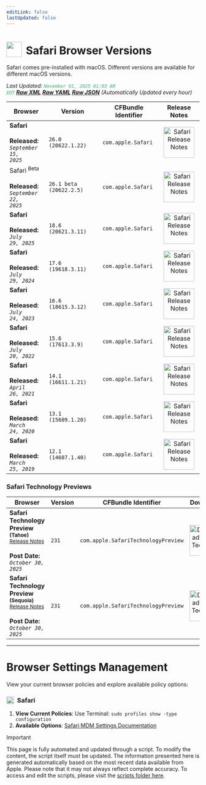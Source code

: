 ```yaml
---
editLink: false
lastUpdated: false
---
```


# <img src="/images/safari.webp" style="height: 40px; display: inline-block; margin-right: 4px; vertical-align: text-bottom;"> Safari Browser Versions

<span class="extra-small">Safari comes pre-installed with macOS. Different versions are available for different macOS versions.</span>

<span class="extra-small">_Last Updated: <code style="color : mediumseagreen">November 01, 2025 01:03 AM EDT</code> [**_Raw XML_**](https://github.com/cocopuff2u/BOFA/blob/main/latest_safari_files/safari_latest_versions.xml) [**_Raw YAML_**](https://github.com/cocopuff2u/BOFA/blob/main/latest_safari_files/safari_latest_versions.yaml) [**_Raw JSON_**](https://github.com/cocopuff2u/BOFA/blob/main/latest_safari_files/safari_latest_versions.json) (Automatically Updated every hour)_</span>

| **Browser** | **Version** | **CFBundle Identifier** | **Release Notes** |
|------------|-------------------|---------------------|------------|
| **Safari** <br><br><b>Released:</b><br><em><code>September 15, 2025</code></em> | `26.0 (20622.1.22)` | `com.apple.Safari` | <div align="center"><a href="https://developer.apple.com/documentation/safari-release-notes/safari-26-release-notes"><img src="/images/safari.webp" alt="Safari Release Notes" width="80"></a></div> |
| Safari <sup>Beta</sup> <br><br><b>Released:</b><br><em><code>September 22, 2025</code></em> | `26.1 beta (20622.2.5)` | `com.apple.Safari` | <div align="center"><a href="https://developer.apple.com/documentation/safari-release-notes/safari-26_1-release-notes"><img src="/images/safari.webp" alt="Safari Release Notes" width="80"></a></div> |
| **Safari** <br><br><b>Released:</b><br><em><code>July 29, 2025</code></em> | `18.6 (20621.3.11)` | `com.apple.Safari` | <div align="center"><a href="https://developer.apple.com/documentation/safari-release-notes/safari-18_6-release-notes"><img src="/images/safari.webp" alt="Safari Release Notes" width="80"></a></div> |
| **Safari** <br><br><b>Released:</b><br><em><code>July 29, 2024</code></em> | `17.6 (19618.3.11)` | `com.apple.Safari` | <div align="center"><a href="https://developer.apple.com/documentation/safari-release-notes/safari-17_6-release-notes"><img src="/images/safari.webp" alt="Safari Release Notes" width="80"></a></div> |
| **Safari** <br><br><b>Released:</b><br><em><code>July 24, 2023</code></em> | `16.6 (18615.3.12)` | `com.apple.Safari` | <div align="center"><a href="https://developer.apple.com/documentation/safari-release-notes/safari-16_6-release-notes"><img src="/images/safari.webp" alt="Safari Release Notes" width="80"></a></div> |
| **Safari** <br><br><b>Released:</b><br><em><code>July 20, 2022</code></em> | `15.6 (17613.3.9)` | `com.apple.Safari` | <div align="center"><a href="https://developer.apple.com/documentation/safari-release-notes/safari-15_6-release-notes"><img src="/images/safari.webp" alt="Safari Release Notes" width="80"></a></div> |
| **Safari** <br><br><b>Released:</b><br><em><code>April 26, 2021</code></em> | `14.1 (16611.1.21)` | `com.apple.Safari` | <div align="center"><a href="https://developer.apple.com/documentation/safari-release-notes/safari-14_1-release-notes"><img src="/images/safari.webp" alt="Safari Release Notes" width="80"></a></div> |
| **Safari** <br><br><b>Released:</b><br><em><code>March 24, 2020</code></em> | `13.1 (15609.1.20)` | `com.apple.Safari` | <div align="center"><a href="https://developer.apple.com/documentation/safari-release-notes/safari-13_1-release_notes"><img src="/images/safari.webp" alt="Safari Release Notes" width="80"></a></div> |
| **Safari** <br><br><b>Released:</b><br><em><code>March 25, 2019</code></em> | `12.1 (14607.1.40)` | `com.apple.Safari` | <div align="center"><a href="https://developer.apple.com/documentation/safari-release-notes/safari-12_1-release-notes"><img src="/images/safari.webp" alt="Safari Release Notes" width="80"></a></div> |


### Safari Technology Previews

| **Browser** | **Version** | **CFBundle Identifier** | **Download** |
|------------|-------------------|---------------------|------------|
| **Safari Technology Preview <sup>(Tahoe)</sup>**<br><small><a href="https://developer.apple.com/documentation/safari-technology-preview-release-notes">Release Notes</a></small> <br><br><b>Post Date:</b><br><em><code>October 30, 2025</code></em> | `231` | `com.apple.SafariTechnologyPreview` | <div align="center"><a href="https://secure-appldnld.apple.com/STP/093-94974-20251029-6e65f697-b630-473e-92b1-6ff0a77de2d3/SafariTechnologyPreview.dmg"><img src="/images/safari_technology.webp" alt="Download Safari Technology Preview <sup>(Tahoe)</sup>" width="80"></a></div> |
| **Safari Technology Preview <sup>(Sequoia)</sup>**<br><small><a href="https://developer.apple.com/documentation/safari-technology-preview-release-notes">Release Notes</a></small> <br><br><b>Post Date:</b><br><em><code>October 30, 2025</code></em> | `231` | `com.apple.SafariTechnologyPreview` | <div align="center"><a href="https://secure-appldnld.apple.com/STP/093-95218-20251029-756cce9e-072d-42f4-9022-eaba86eeeae0/SafariTechnologyPreview.dmg"><img src="/images/safari_technology.webp" alt="Download Safari Technology Preview <sup>(Sequoia)</sup>" width="80"></a></div> |



---

# Browser Settings Management

View your current browser policies and explore available policy options:

### <img src="/images/safari.webp" style="height: 20px; display: inline-block; margin-right: 4px; vertical-align: text-bottom;"> Safari
1. **View Current Policies**: Use Terminal: `sudo profiles show -type configuration`
2. **Available Options**: [Safari MDM Settings Documentation](https://support.apple.com/guide/mdm/safari-settings-mdm0780042d4/web)

> [!IMPORTANT]
> This page is fully automated and updated through a script. To modify the content, the script itself must be updated. The information presented here is generated automatically based on the most recent data available from Apple. Please note that it may not always reflect complete accuracy. To access and edit the scripts, please visit the [scripts folder here](https://github.com/cocopuff2u/MOFA_WEBSITE/tree/main/update_readme_scripts).
